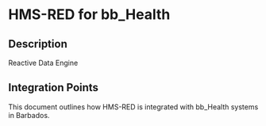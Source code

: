 # HMS-RED for bb_Health

## Description

Reactive Data Engine

## Integration Points

This document outlines how HMS-RED is integrated with bb_Health systems in Barbados.
